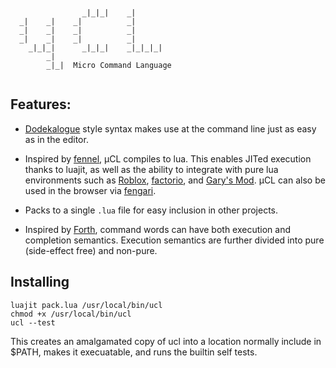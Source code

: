 
```

                                    
                _|_|_|    _|        
  _|    _|    _|          _|        
  _|    _|    _|          _|        
  _|    _|    _|          _|        
    _|_|_|      _|_|_|    _|_|_|_|  
        _|                     
        _|_|  Micro Command Language


```

## Features:
* [Dodekalogue](https://wiki.tcl-lang.org/page/Dodekalogue) style syntax makes use at the command line just as easy as in the editor.

* Inspired by [fennel](https://fennel-lang.org/), µCL compiles to lua.  This enables JITed execution thanks to luajit, as well as the ability to integrate with pure lua environments such as [Roblox](https://roblox.com), [factorio](https://wiki.factorio.com/Modding), and [Gary's Mod](https://wiki.facepunch.com/gmod/Beginner_Tutorial_Intro). µCL can also be used in the browser via [fengari](https://fengari.io/).

* Packs to a single `.lua` file for easy inclusion in other projects.

* Inspired by [Forth](https://en.wikipedia.org/wiki/Forth_%28programming_language%29), command words can have both execution and completion semantics.  Execution semantics are further divided into pure (side-effect free) and non-pure.

## Installing
```
luajit pack.lua /usr/local/bin/ucl
chmod +x /usr/local/bin/ucl
ucl --test
```
This creates an amalgamated copy of ucl into a location normally include in $PATH, makes it execuatable, and runs the builtin self tests.
